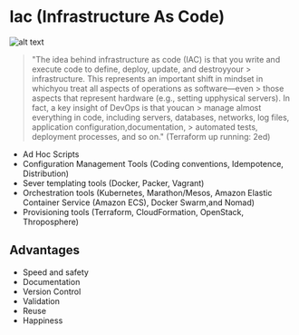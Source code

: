 # Iac (Infrastructure As Code)

![alt text](https://docs.microsoft.com/en-us/azure/devops/learn/_img/infrastructureascode_600x300-3.png
 "IAC")

> "The idea behind infrastructure as code (IAC) is that you write and execute code to define, deploy, update, and destroyyour > infrastructure. This represents an important shift in mindset in whichyou treat all aspects of operations as software—even > those aspects that represent hardware (e.g., setting upphysical servers). In fact, a key insight of DevOps is that youcan > manage almost everything in code, including servers, databases, networks, log files, application configuration,documentation, > automated tests, deployment processes, and so on." (Terraform up running: 2ed)

- Ad Hoc Scripts
- Configuration Management Tools (Coding conventions, Idempotence, Distribution)
- Sever templating tools (Docker, Packer, Vagrant)
- Orchestration tools (Kubernetes, Marathon/Mesos, Amazon Elastic Container Service (Amazon ECS), Docker Swarm,and Nomad)
- Provisioning tools (Terraform, CloudFormation, OpenStack, Throposphere)

## Advantages

- Speed and safety
- Documentation
- Version Control
- Validation
- Reuse
- Happiness

